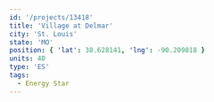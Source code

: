```yaml
---
id: '/projects/13418'
title: 'Village at Delmar'
city: 'St. Louis'
state: 'MO'
position: { 'lat': 38.628141, 'lng': -90.209818 }
units: 40
type: 'ES'
tags:
  - Energy Star
---
```

